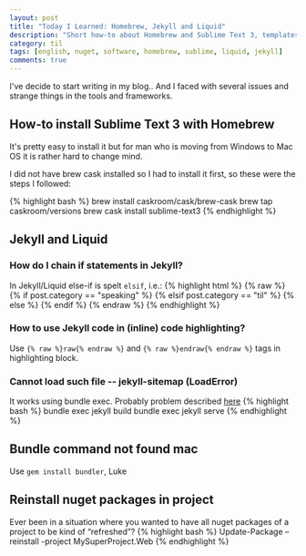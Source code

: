 ```yaml
---
layout: post
title: "Today I Learned: Homebrew, Jekyll and Liquid"
description: "Short how-to about Homebrew and Sublime Text 3, templates in Liquid and Jekyll bundle"
category: til
tags: [english, nuget, software, homebrew, sublime, liquid, jekyll]
comments: true
---
```


I've decide to start writing in my blog..
And I faced with several issues and strange things in the tools and frameworks.

## How-to install Sublime Text 3 with Homebrew
It's pretty easy to install it but for man who is moving from Windows to Mac OS it is rather hard to change mind.

I did not have brew cask installed so I had to install it first, so these were the steps I followed:

{% highlight bash %}
brew install caskroom/cask/brew-cask
brew tap caskroom/versions
brew cask install sublime-text3
{% endhighlight %}

## Jekyll and Liquid

### How do I chain if statements in Jekyll?
In Jekyll/Liquid else-if is spelt `elsif`, i.e.:
{% highlight html %}
{% raw %} 
{% if post.category == "speaking" %}
  <i class="fa fa-microphone"></i> 
{% elsif post.category == "til" %}
  <i class="fa fa-hand-spock-o"></i>
{% else %}
  <i class="fa fa-hand-paper-o"></i>
{% endif %}
{% endraw %} 
{% endhighlight %}

### How to use Jekyll code in (inline) code highlighting?
Use `{% raw %}raw{% endraw %}` and `{% raw %}endraw{% endraw %}` tags in highlighting block.

### Cannot load such file -- jekyll-sitemap (LoadError)
It works using bundle exec. Probably problem described [here](https://github.com/mmistakes/skinny-bones-jekyll/issues/10)
{% highlight bash %}
bundle exec jekyll build
bundle exec jekyll serve
{% endhighlight %}

## Bundle command not found mac
Use `gem install bundler`, Luke

## Reinstall nuget packages in project
Ever been in a situation where you wanted to have all nuget packages of a project to be kind of “refreshed”?
{% highlight bash %}
Update-Package –reinstall -project MySuperProject.Web
{% endhighlight %}
